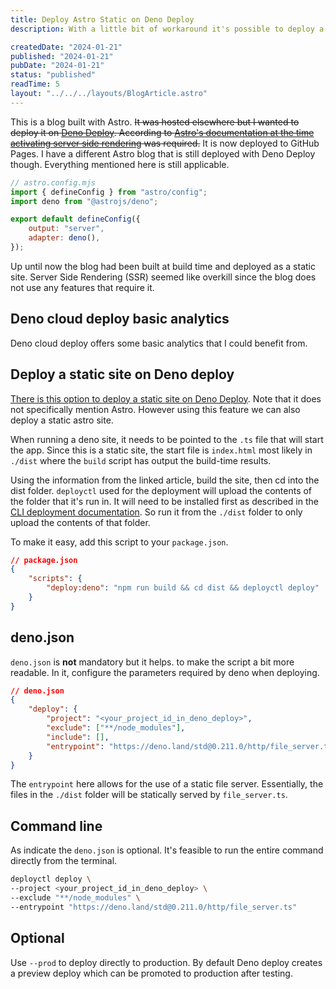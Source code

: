 ```yaml
---
title: Deploy Astro Static on Deno Deploy
description: With a little bit of workaround it's possible to deploy a static Astro site to deno deploy. Initially Astro's docs indicated only SSR was supported.

createdDate: "2024-01-21"
published: "2024-01-21"
pubDate: "2024-01-21"
status: "published"
readTime: 5
layout: "../../../layouts/BlogArticle.astro"
---
```


This is a blog built with Astro. ~~It was hosted elsewhere but I wanted to
deploy it on [Deno Deploy](https://deno.com/deploy). According to
[Astro's documentation at the time activating server side rendering](https://docs.astro.build/en/guides/deploy/deno/#project-configuration)
was required.~~ It is now deployed to GitHub Pages. I have a different Astro
blog that is still deployed with Deno Deploy though. Everything mentioned here
is still applicable.

```js
// astro.config.mjs
import { defineConfig } from "astro/config";
import deno from "@astrojs/deno";

export default defineConfig({
    output: "server",
    adapter: deno(),
});
```

Up until now the blog had been built at build time and deployed as a static
site. Server Side Rendering (SSR) seemed like overkill since the blog does not
use any features that require it.

## Deno cloud deploy basic analytics

Deno cloud deploy offers some basic analytics that I could benefit from.

## Deploy a static site on Deno deploy

[There is this option to deploy a static site on Deno Deploy](https://docs.deno.com/deploy/tutorials/static-site).
Note that it does not specifically mention Astro. However using this feature we
can also deploy a static astro site.

When running a deno site, it needs to be pointed to the `.ts` file that will
start the app. Since this is a static site, the start file is `index.html` most
likely in `./dist` where the `build` script has output the build-time results.

Using the information from the linked article, build the site, then cd into the
dist folder. `deployctl` used for the deployment will upload the contents of the
folder that it's run in. It will need to be installed first as described in the
[CLI deployment documentation](https://docs.astro.build/en/guides/deploy/deno/#cli-deployment).
So run it from the `./dist` folder to only upload the contents of that folder.

To make it easy, add this script to your `package.json`.

```json
// package.json
{
    "scripts": {
        "deploy:deno": "npm run build && cd dist && deployctl deploy"
    }
}
```

## deno.json

`deno.json` is **not** mandatory but it helps. to make the script a bit more
readable. In it, configure the parameters required by deno when deploying.

```json
// deno.json
{
    "deploy": {
        "project": "<your_project_id_in_deno_deploy>",
        "exclude": ["**/node_modules"],
        "include": [],
        "entrypoint": "https://deno.land/std@0.211.0/http/file_server.ts"
    }
}
```

The `entrypoint` here allows for the use of a static file server. Essentially,
the files in the `./dist` folder will be statically served by `file_server.ts`.

## Command line

As indicate the `deno.json` is optional. It's feasible to run the entire command
directly from the terminal.

```sh
deployctl deploy \ 
--project <your_project_id_in_deno_deploy> \
--exclude "**/node_modules" \
--entrypoint "https://deno.land/std@0.211.0/http/file_server.ts"
```

## Optional

Use `--prod` to deploy directly to production. By default Deno deploy creates a
preview deploy which can be promoted to production after testing.
